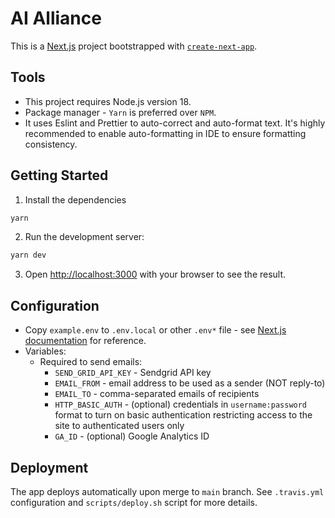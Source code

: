 # AI Alliance

This is a [Next.js](https://nextjs.org/) project bootstrapped with [`create-next-app`](https://github.com/vercel/next.js/tree/canary/packages/create-next-app).

## Tools

- This project requires Node.js version 18.
- Package manager - `Yarn` is preferred over `NPM`.
- It uses Eslint and Prettier to auto-correct and auto-format text. It's highly recommended to enable auto-formatting in IDE to ensure formatting consistency.

## Getting Started

1. Install the dependencies

```bash
yarn
```

2. Run the development server:

```bash
yarn dev
```

3. Open [http://localhost:3000](http://localhost:3000) with your browser to see the result.

## Configuration

- Copy `example.env` to `.env.local` or other `.env*` file - see [Next.js documentation](https://nextjs.org/docs/pages/building-your-application/configuring/environment-variables) for reference.
- Variables:
  - Required to send emails:
    - `SEND_GRID_API_KEY` - Sendgrid API key
    - `EMAIL_FROM` - email address to be used as a sender (NOT reply-to)
    - `EMAIL_TO` - comma-separated emails of recipients
    - `HTTP_BASIC_AUTH` - (optional) credentials in `username:password` format to turn on basic authentication restricting access to the site to authenticated users only
    - `GA_ID` - (optional) Google Analytics ID


## Deployment

The app deploys automatically upon merge to `main` branch.
See `.travis.yml` configuration and `scripts/deploy.sh` script for more details.